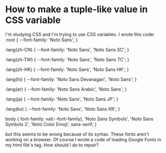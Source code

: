 
# How to make a tuple-like value in CSS variable

I'm studying CSS and I'm trying to use CSS variables.
I wrote this code:
:root {
  --font-family: 'Noto Sans';
}

:lang(zh-CN) {
  --font-family: 'Noto Sans', 'Noto Sans SC';
}

:lang(zh-TW) {
  --font-family: 'Noto Sans', 'Noto Sans TC';
}

:lang(zh-HK) {
  --font-family: 'Noto Sans', 'Noto Sans HK';
}

:lang(hi) {
  --font-family: 'Noto Sans Devanagari', 'Noto Sans';
}

:lang(ar) {
  --font-family: 'Noto Sans Arabic', 'Noto Sans';
}

:lang(ja) {
  --font-family: 'Noto Sans', 'Noto Sans JP';
}

:lang(ko) {
  --font-family: 'Noto Sans', 'Noto Sans KR';
}

body {
  font-family: val(--font-family), 'Noto Sans Symbols', 'Noto Sans Symbols 2', 'Noto Color Emoji', sans-serif;
}

but this seems to be wrong because of its syntax. These fonts aren't working on a browser.
Of course I wrote a code of loading Google Fonts in my html file's  tag.
How should I do to repair?

        